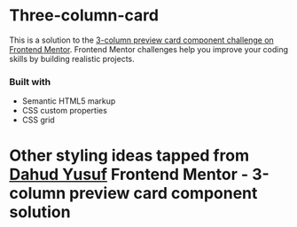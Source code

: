 # Three-column-card

This is a solution to the [3-column preview card component challenge on Frontend Mentor](https://www.frontendmentor.io/challenges/3column-preview-card-component-pH92eAR2-). Frontend Mentor challenges help you improve your coding skills by building realistic projects. 

### Built with

- Semantic HTML5 markup
- CSS custom properties
- CSS grid

# Other styling ideas tapped from <a href="https://www.twitter.com/yusfate4">Dahud Yusuf</a>  Frontend Mentor - 3-column preview card component solution